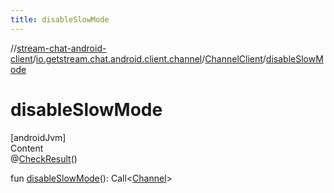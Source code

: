 ```yaml
---
title: disableSlowMode
---
```

//[stream-chat-android-client](../../../index.md)/[io.getstream.chat.android.client.channel](../index.md)/[ChannelClient](index.md)/[disableSlowMode](disableSlowMode.md)



# disableSlowMode  
[androidJvm]  
Content  
@[CheckResult](https://developer.android.com/reference/kotlin/androidx/annotation/CheckResult.html)()  
  
fun [disableSlowMode](disableSlowMode.md)(): Call&lt;[Channel](../../io.getstream.chat.android.client.models/Channel/index.md)&gt;  



